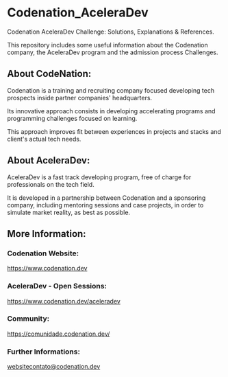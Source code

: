 # Codenation_AceleraDev
Codenation AceleraDev Challenge: Solutions, Explanations &amp; References.

This repository includes some useful information about the Codenation company, the AceleraDev program and the admission process Challenges.



## About CodeNation:

Codenation is a training and recruiting company focused developing tech prospects inside partner companies' headquarters.

Its innovative approach consists in developing accelerating programs and programming challenges focused on learning.

This approach improves fit between experiences in projects and stacks and client's actual tech needs.



## About AceleraDev:

AceleraDev is a fast track developing program, free of charge for professionals on the tech field.

It is developed in a partnership between Codenation and a sponsoring company, including mentoring sessions and case projects, in order to simulate market reality, as best as possible.



## More Information:

### Codenation Website:
https://www.codenation.dev

### AceleraDev - Open Sessions:
https://www.codenation.dev/aceleradev

### Community:
https://comunidade.codenation.dev/

### Further Informations:
websitecontato@codenation.dev
